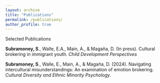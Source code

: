 ```yaml
---
layout: archive
title: "Publications"
permalink: /publications/
author_profile: true
---
```


Selected Publications

**Subramoney, S**., Walle, E.A., Main, A., & Magaña, D. (In press). Cultural brokering in immigrant youth. *Child Development Perspectives*

**Subramoney, S**., Walle, E., Main, A., & Magaña, D. (2024). Navigating intercultural misunderstandings: An examination of emotion brokering. *Cultural Diversity and Ethnic Minority Psychology*.
